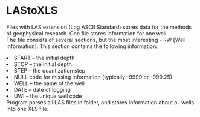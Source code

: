 # LAStoXLS
Files with LAS extension (Log ASCII Standard) stores data for the methods of geophysical research. 
One file stores information for one well.<br>
The file consists of several sections, but the most interesting - ~W [Well information]. This section contains the following information:
<li>START – the initial depth</li>
<li>STOP – the initial depth</li>
<li>STEP – the quantization step</li>
<li>NULL code for missing information (typically -9999 or -999.25)</li>
<li>WELL – the name of the well</li>
<li>DATE – date of logging</li>
<li>UWI – the unique well code</li>
Program parses all LAS files in folder, and stores information about all wells into one XLS file.
